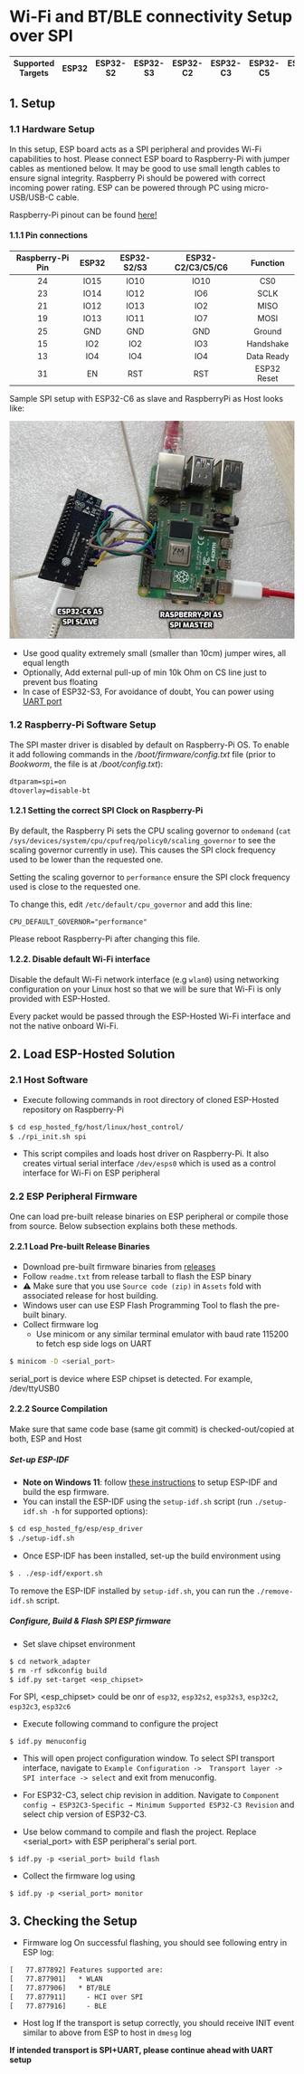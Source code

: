 # Wi-Fi and BT/BLE connectivity Setup over SPI

| Supported Targets | ESP32 | ESP32-S2 | ESP32-S3 | ESP32-C2 | ESP32-C3 | ESP32-C5 | ESP32-C6 |
| ----------------- | ----- | -------- | -------- | -------- | -------- | -------- | -------- |

## 1. Setup
### 1.1 Hardware Setup
In this setup, ESP board acts as a SPI peripheral and provides Wi-Fi capabilities to host. Please connect ESP board to Raspberry-Pi with jumper cables as mentioned below.
It may be good to use small length cables to ensure signal integrity.
Raspberry Pi should be powered with correct incoming power rating.
ESP can be powered through PC using micro-USB/USB-C cable.

Raspberry-Pi pinout can be found [here!](https://pinout.xyz/pinout/spi)

#### 1.1.1 Pin connections
| Raspberry-Pi Pin | ESP32 | ESP32-S2/S3 | ESP32-C2/C3/C5/C6 | Function |
|:-------:|:---------:|:--------:|:--------:|:--------:|
| 24 | IO15 | IO10 | IO10 | CS0 |
| 23 | IO14 | IO12 | IO6 | SCLK |
| 21 | IO12 | IO13 | IO2 | MISO |
| 19 | IO13 | IO11 | IO7 | MOSI |
| 25 | GND | GND | GND | Ground |
| 15 | IO2 | IO2 | IO3 | Handshake |
| 13 | IO4 | IO4 | IO4 | Data Ready |
| 31 | EN  | RST | RST | ESP32 Reset |

Sample SPI setup with ESP32-C6 as slave and RaspberryPi as Host looks like:

![alt text](rpi_esp32_c6_setup.jpg "setup of Raspberry-Pi as host and ESP32-C6 as ESP peripheral")

- Use good quality extremely small (smaller than 10cm) jumper wires, all equal length
- Optionally, Add external pull-up of min 10k Ohm on CS line just to prevent bus floating
- In case of ESP32-S3, For avoidance of doubt, You can power using [UART port](https://docs.espressif.com/projects/esp-idf/en/latest/esp32s3/hw-reference/esp32s3/user-guide-devkitc-1.html#description-of-components)

### 1.2 Raspberry-Pi Software Setup
The SPI master driver is disabled by default on Raspberry-Pi OS. To enable it add following commands in the _/boot/firmware/config.txt_ file (prior to _Bookworm_, the file is at _/boot/config.txt_):
```
dtparam=spi=on
dtoverlay=disable-bt
```

#### 1.2.1 Setting the correct SPI Clock on Raspberry-Pi
By default, the Raspberry Pi sets the CPU scaling governor to `ondemand` (`cat /sys/devices/system/cpu/cpufreq/policy0/scaling_governor` to see the scaling governor currently in use). This causes the SPI clock frequency used to be lower than the requested one.

Setting the scaling governor to `performance` ensure the SPI clock frequency used is close to the requested one.

To change this, edit `/etc/default/cpu_governor` and add this line:
```
CPU_DEFAULT_GOVERNOR="performance"
```
Please reboot Raspberry-Pi after changing this file.

#### 1.2.2. Disable default Wi-Fi interface
Disable the default Wi-Fi network interface (e.g `wlan0`) using networking configuration on your Linux host so that we will be sure that Wi-Fi is only provided with ESP-Hosted.

Every packet would be passed through the ESP-Hosted Wi-Fi interface and not the native onboard Wi-Fi.

## 2. Load ESP-Hosted Solution
### 2.1 Host Software
* Execute following commands in root directory of cloned ESP-Hosted repository on Raspberry-Pi
```sh
$ cd esp_hosted_fg/host/linux/host_control/
$ ./rpi_init.sh spi
```
* This script compiles and loads host driver on Raspberry-Pi. It also creates virtual serial interface `/dev/esps0` which is used as a control interface for Wi-Fi on ESP peripheral

### 2.2 ESP Peripheral Firmware
One can load pre-built release binaries on ESP peripheral or compile those from source. Below subsection explains both these methods.

#### 2.2.1 Load Pre-built Release Binaries
* Download pre-built firmware binaries from [releases](https://github.com/espressif/esp-hosted/releases)
* Follow `readme.txt` from release tarball to flash the ESP binary
* :warning: Make sure that you use `Source code (zip)` in `Assets` fold with associated release for host building.
* Windows user can use ESP Flash Programming Tool to flash the pre-built binary.
* Collect firmware log
    * Use minicom or any similar terminal emulator with baud rate 115200 to fetch esp side logs on UART
```sh
$ minicom -D <serial_port>
```
serial_port is device where ESP chipset is detected. For example, /dev/ttyUSB0

#### 2.2.2 Source Compilation

Make sure that same code base (same git commit) is checked-out/copied at both, ESP and Host

##### Set-up ESP-IDF
- **Note on Windows 11**: follow [these instructions](/esp_hosted_fg/esp/esp_driver/setup_windows11.md) to setup ESP-IDF and build the esp firmware.
- You can install the ESP-IDF using the `setup-idf.sh` script (run `./setup-idf.sh -h` for supported options):
```sh
$ cd esp_hosted_fg/esp/esp_driver
$ ./setup-idf.sh
```
- Once ESP-IDF has been installed, set-up the build environment using
```sh
$ . ./esp-idf/export.sh
```

To remove the ESP-IDF installed by `setup-idf.sh`, you can run the `./remove-idf.sh` script.

##### Configure, Build & Flash SPI ESP firmware
* Set slave chipset environment
```
$ cd network_adapter
$ rm -rf sdkconfig build
$ idf.py set-target <esp_chipset>
```

For SPI, <esp_chipset> could be onr of `esp32`, `esp32s2`, `esp32s3`, `esp32c2`, `esp32c3`, `esp32c6`
* Execute following command to configure the project
```
$ idf.py menuconfig
```
* This will open project configuration window. To select SPI transport interface, navigate to `Example Configuration ->  Transport layer -> SPI interface -> select` and exit from menuconfig.

* For ESP32-C3, select chip revision in addition. Navigate to `Component config → ESP32C3-Specific → Minimum Supported ESP32-C3 Revision` and select chip version of ESP32-C3.

* Use below command to compile and flash the project. Replace <serial_port> with ESP peripheral's serial port.
```
$ idf.py -p <serial_port> build flash
```
* Collect the firmware log using
```
$ idf.py -p <serial_port> monitor
```

## 3. Checking the Setup

- Firmware log
On successful flashing, you should see following entry in ESP log:

```
[   77.877892] Features supported are:
[   77.877901]   * WLAN
[   77.877906]   * BT/BLE
[   77.877911]     - HCI over SPI
[   77.877916]     - BLE
```

- Host log
    If the transport is setup correctly, you should receive INIT event similar to above from ESP to host in `dmesg` log

**If intended transport is SPI+UART, please continue ahead with UART setup**
